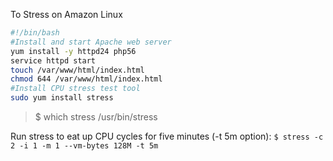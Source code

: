 To Stress on Amazon Linux

```bash
#!/bin/bash
#Install and start Apache web server
yum install -y httpd24 php56
service httpd start
touch /var/www/html/index.html
chmod 644 /var/www/html/index.html
#Install CPU stress test tool
sudo yum install stress
```

> $ which stress
>      /usr/bin/stress


Run stress to eat up CPU cycles for five minutes (-t 5m option):
`$ stress -c 2 -i 1 -m 1 --vm-bytes 128M -t 5m`

